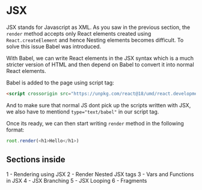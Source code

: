# JSX
JSX stands for Javascript as XML. As you saw in the previous section, the `render` method accepts only React elements created using `React.createElement` and hence Nesting elements becomes difficult. To solve this issue Babel was introduced.

With Babel, we can write React elements in the JSX syntax which is a much stricter version of HTML and then depend on Babel to convert it into normal React elements.

Babel is added to the page using script tag:
```html
<script crossorigin src="https://unpkg.com/react@18/umd/react.development.js"></script>
```
And to make sure that normal JS dont pick up the scripts written with JSX, we also have to mentiond `type="text/babel"` in our script tag.

Once its ready, we can then start writing `render` method in the following format:
```js
root.render(<h1>Hello</h1>)
```

## Sections inside
1 - Rendering using JSX
2 - Render Nested JSX tags
3 - Vars and Functions in JSX
4 - JSX Branching
5 - JSX Looping
6 - Fragments

